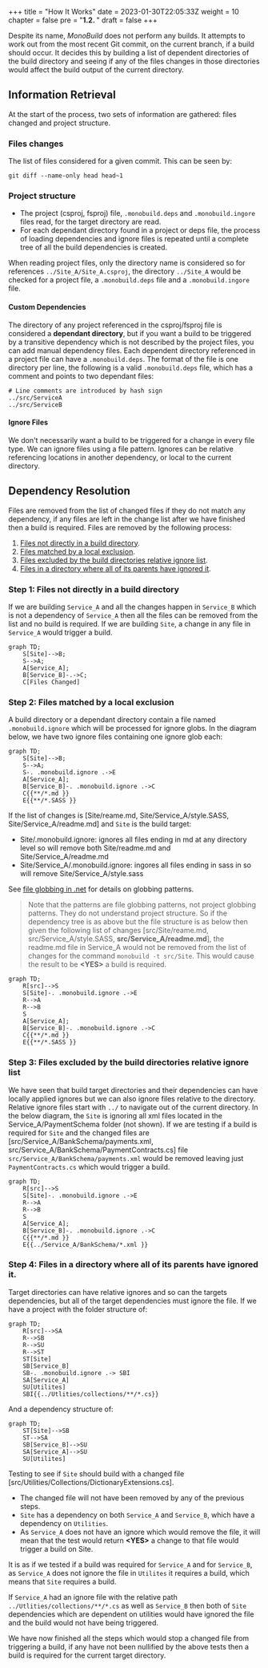 +++
title = "How It Works"
date = 2023-01-30T22:05:33Z
weight = 10
chapter = false
pre = "<b>1.2. </b>"
draft = false
+++

Despite its name, *MonoBuild* does not perform any builds. It attempts to work out from the most recent Git commit, on the current branch, if a build should occur. It decides this by building a list of dependent directories of the build directory and seeing if any of the files changes in those directories would affect the build output of the current directory.

## Information Retrieval

At the start of the process, two sets of information are gathered: files changed and project structure.

### Files changes
The list of files considered for a given commit. This can be seen by:

```
git diff --name-only head head~1
```

### Project structure
  * The project (csproj, fsproj) file, `.monobuild.deps` and  `.monobuild.ingore` files read, for the target directory are read. 
  * For each dependant directory found in a project or deps file, the process of loading dependencies and ignore files is repeated until a complete tree of all the build dependencies is created. 

When reading project files, only the directory name is considered so for references `../Site_A/Site_A.csproj`, the directory `../Site_A` would be checked for a project file, a `.monobuild.deps` file and a `.monobuild.ingore` file.  

#### Custom Dependencies

The directory of any project referenced in the csproj/fsproj file is considered a **dependant directory**, but if you want a build to be triggered by a transitive dependency which is not described by the project files, you can add manual dependency files. Each dependent directory referenced in a project file can have a ```.monobuild.deps```. The format of the file is one directory per line, the following is a valid ```.monobuild.deps``` file, which has a comment and points to two dependant files:

```shell
# Line comments are introduced by hash sign
../src/ServiceA
../src/ServiceB
```

#### Ignore Files

We don't necessarily want a build to be triggered for a change in every file type. We can ignore files using a file pattern. Ignores can be relative referencing locations in another dependency, or local to the current directory.

## Dependency Resolution

Files are removed from the list of changed files if they do not match any dependency, if any files are left in the change list after we have finished then a build is required. Files are removed by the following process:
1. [Files not directly in a build directory](#step-1-files-not-directly-in-a-build-directory).
1. [Files matched by a local exclusion](#step-2-files-matched-by-a-local-exclusion).
1. [Files excluded by the build directories relative ignore list](#step-3-files-excluded-by-the-build-directories-relative-ignore-list).
1. [Files in a directory where all of its parents have ignored it](#step-4-files-in-a-directory-where-all-of-its-parents-have-ignored-it).


### Step 1: Files not directly in a build directory

If we are building `Service_A` and all the changes happen in `Service_B` which is not a dependency of `Service_A` then all the files can be removed from the list and no build is required. If we are building `Site`, a change in any file in `Service_A` would trigger a build.

```mermaid
graph TD;
    S[Site]-->B;
    S-->A;
    A[Service_A];
    B[Service_B]-.->C;
    C[Files Changed]
```

### Step 2: Files matched by a local exclusion

A build directory or a dependant directory contain a file named `.monobuild.ignore` which will be processed for ignore globs. In the diagram below, we have two ignore files containing one ignore glob each:

```mermaid
graph TD;
    S[Site]-->B;
    S-->A;
    S-. .monobuild.ignore .->E
    A[Service_A];
    B[Service_B]-. .monobuild.ignore .->C
    C{{**/*.md }}
    E{{**/*.SASS }}
```

If the list of changes is [Site/reame.md, Site/Service_A/style.SASS, Site/Service_A/readme.md] and `Site` is the build target:

* Site/.monobuild.ignore: ignores all files ending in md at any directory level so will remove both Site/readme.md and Site/Service_A/readme.md 
* Site/Service_A/.monobuild.ignore: ingores all files ending in sass in so will remove Site/Service_A/style.sass

See [file globbing in .net](https://learn.microsoft.com/en-us/dotnet/core/extensions/file-globbing) for details on globbing patterns. 

>Note that the patterns are file globbing patterns, not project globbing patterns. They do not understand project structure. So if the dependency tree is as above but the file structure is as below then given the following list of changes [src/Site/reame.md, src/Service_A/style.SASS, **src/Service_A/readme.md**], the readme.md file in Service_A would not be removed from the list of changes for the command ```monobuild -t src/Site```. This would cause the result to be **\<YES\>** a build is required.

```mermaid
graph TD;
    R[src]-->S
    S[Site]-. .monobuild.ignore .->E
    R-->A
    R-->B
    S
    A[Service_A];
    B[Service_B]-. .monobuild.ignore .->C
    C{{**/*.md }}
    E{{**/*.SASS }}
```

### Step 3: Files excluded by the build directories relative ignore list

We have seen that build target directories and their dependencies can have locally applied ignores but we can also ignore files relative to the directory. Relative ignore files start with `../` to navigate out of the current directory. In the below diagram, the `Site` is ignoring all xml files located in the Service_A/PaymentSchema folder (not shown). If we are testing if a build is required for `Site` and the changed files are [src/Service_A/BankSchema/payments.xml, src/Service_A/BankSchema/PaymentContracts.cs] file `src/Service_A/BankSchema/payments.xml` would be removed leaving just `PaymentContracts.cs` which would trigger a build.

```mermaid
graph TD;
    R[src]-->S
    S[Site]-. .monobuild.ignore .->E
    R-->A
    R-->B
    S
    A[Service_A];
    B[Service_B]-. .monobuild.ignore .->C
    C{{**/*.md }}
    E{{../Service_A/BankSchema/*.xml }}
```

### Step 4: Files in a directory where all of its parents have ignored it.

Target directories can have relative ignores and so can the targets dependencies, but all of the target dependencies must ignore the file. If we have a project with the folder structure of:

```mermaid
graph TD;
    R[src]-->SA
    R-->SB
    R-->SU
    R-->ST
    ST[Site]
    SB[Service_B]
    SB-. .monobuild.ignore .-> SBI
    SA[Service_A]
    SU[Utilites]
    SBI{{../Utlities/collections/**/*.cs}}
```

And a dependency structure of:

```mermaid
graph TD;
    ST[Site]-->SB
    ST-->SA
    SB[Service_B]-->SU
    SA[Service_A]-->SU
    SU[Utilites]
```

Testing to see if `Site` should build with a changed file [src/Utilities/Collections/DictionaryExtensions.cs]. 
* The changed file will not have been removed by any of the previous steps. 
* `Site` has a dependency on both `Service_A` and `Service_B`, which have a dependency on `Utilities`. 
* As `Service_A` does not have an ignore which would remove the file, it will mean that the test would return **\<YES\>** a change to that file would trigger a build on Site. 

It is as if we tested if a build was required for `Service_A` and for `Service_B`, as `Service_A` does not ignore the file in `Utilites` it requires a build, which means that `Site` requires a build.

If `Service_A` had an ignore file with the relative path `../Utlities/collections/**/*.cs` as well as `Service_B` then both of `Site` dependencies which are dependent on utilities would have ignored the file and the build would not have being triggered.

We have now finished all the steps which would stop a changed file from triggering a build, if any have not been nullified by the above tests then a build is required for the current target directory.

